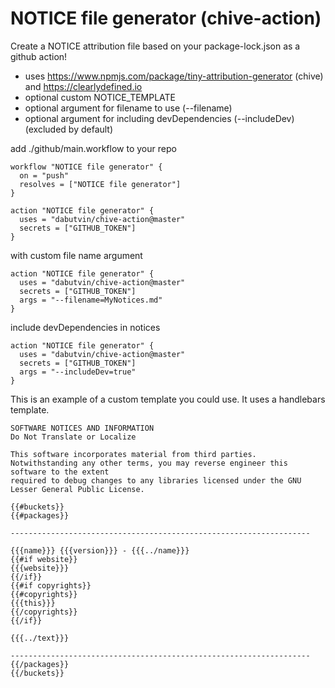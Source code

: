 # NOTICE file generator (chive-action)

Create a NOTICE attribution file based on your package-lock.json as a github action!

- uses https://www.npmjs.com/package/tiny-attribution-generator (chive) and https://clearlydefined.io
- optional custom NOTICE_TEMPLATE
- optional argument for filename to use (--filename)
- optional argument for including devDependencies (--includeDev) (excluded by default)

add ./github/main.workflow to your repo

```
workflow "NOTICE file generator" {
  on = "push"
  resolves = ["NOTICE file generator"]
}

action "NOTICE file generator" {
  uses = "dabutvin/chive-action@master"
  secrets = ["GITHUB_TOKEN"]
}
```

with custom file name argument

```
action "NOTICE file generator" {
  uses = "dabutvin/chive-action@master"
  secrets = ["GITHUB_TOKEN"]
  args = "--filename=MyNotices.md"
}
```

include devDependencies in notices

```
action "NOTICE file generator" {
  uses = "dabutvin/chive-action@master"
  secrets = ["GITHUB_TOKEN"]
  args = "--includeDev=true"
}
```

This is an example of a custom template you could use. It uses a handlebars template.

```
SOFTWARE NOTICES AND INFORMATION
Do Not Translate or Localize

This software incorporates material from third parties.
Notwithstanding any other terms, you may reverse engineer this software to the extent
required to debug changes to any libraries licensed under the GNU Lesser General Public License.

{{#buckets}}
{{#packages}}

-------------------------------------------------------------------

{{{name}}} {{{version}}} - {{{../name}}}
{{#if website}}
{{{website}}}
{{/if}}
{{#if copyrights}}
{{#copyrights}}
{{{this}}}
{{/copyrights}}
{{/if}}

{{{../text}}}

-------------------------------------------------------------------
{{/packages}}
{{/buckets}}
```
